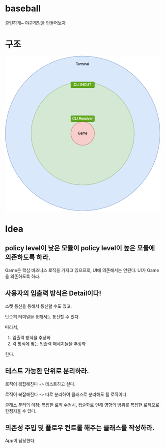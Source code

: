 # baseball
클린하게~ 야구게임을 만들어보자

# 구조
![architecture image](https://github.com/jurogrammer/baseball/blob/master/images/baseball_architecture.drawio.png)

# Idea

## policy level이 낮은 모듈이 policy level이 높은 모듈에 의존하도록 하라.
Game은 핵심 비즈니스 로직을 가지고 있으므로, UI에 의존해서는 안된다.
UI가 Game을 의존하도록 하라.

## 사용자의 입출력 방식은 Detail이다!
소켓 통신을 통해서 통신할 수도 있고, 

단순히 터미널을 통해서도 통신할 수 있다.

따라서,
1. 입출력 방식을 추상화
2. 각 방식에 맞는 입출력 메세지들을 추상화

한다.

## 테스트 가능한 단위로 분리하라.
로직이 복잡해진다 -> 테스트하고 싶다.

로직이 복잡해진다 -> 따로 분리하여 클래스로 분리해도 될 로직이다.


클래스 분리의 이점: 복잡한 로직 수정시, 캡슐화로 인해 영향의 범위를 복잡한 로직으로 한정지을 수 있다.


## 의존성 주입 및 플로우 컨트롤 해주는 클래스를 작성하라.
App이 담당한다.

